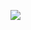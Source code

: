 <a href="https://dashboard.heroku.com/new?template=https://github.com/kingjay051/tag-all"><img src="https://www.herokucdn.com/deploy/button.svg"></a>
</div>
